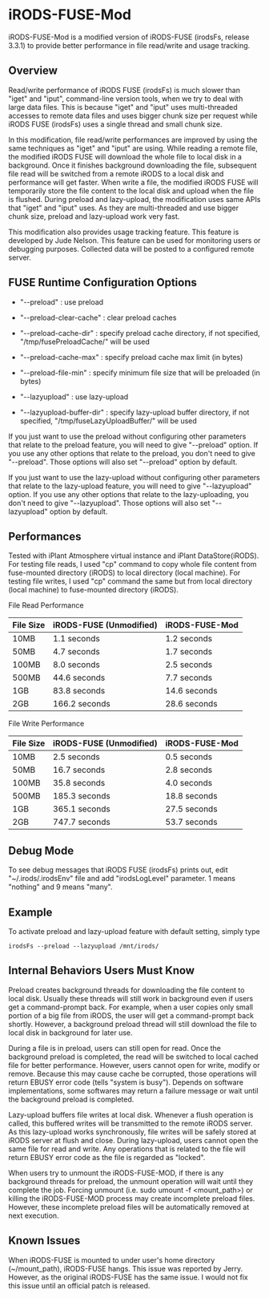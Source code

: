 iRODS-FUSE-Mod
==============

iRODS-FUSE-Mod is a modified version of iRODS-FUSE (irodsFs, release 3.3.1) to provide better performance in file read/write and usage tracking.

Overview
--------

Read/write performance of iRODS FUSE (irodsFs) is much slower than "iget" and "iput", command-line version tools, when we try to deal with large data files. This is because "iget" and "iput" uses multi-threaded accesses to remote data files and uses bigger chunk size per request while iRODS FUSE (irodsFs) uses a single thread and small chunk size.

In this modification, file read/write performances are improved by using the same techniques as "iget" and "iput" are using. While reading a remote file, the modified iRODS FUSE will download the whole file to local disk in a background. Once it finishes background downloading the file, subsequent file read will be switched from a remote iRODS to a local disk and performance will get faster. When write a file, the modified iRODS FUSE will temporarily store the file content to the local disk and upload when the file is flushed. During preload and lazy-upload, the modification uses same APIs that "iget" and "iput" uses. As they are multi-threaded and use bigger chunk size, preload and lazy-upload work very fast.

This modification also provides usage tracking feature. This feature is developed by Jude Nelson. This feature can be used for monitoring users or debugging purposes. Collected data will be posted to a configured remote server.  


FUSE Runtime Configuration Options
----------------------------------

- "--preload" : use preload
- "--preload-clear-cache" : clear preload caches
- "--preload-cache-dir" : specify preload cache directory, if not specified, "/tmp/fusePreloadCache/" will be used
- "--preload-cache-max" : specify preload cache max limit (in bytes)
- "--preload-file-min" : specify minimum file size that will be preloaded (in bytes)

- "--lazyupload" : use lazy-upload
- "--lazyupload-buffer-dir" : specify lazy-upload buffer directory, if not specified, "/tmp/fuseLazyUploadBuffer/" will be used

If you just want to use the preload without configuring other parameters that relate to the preload feature, you will need to give "--preload" option. If you use any other options that relate to the preload, you don't need to give "--preload". Those options will also set "--preload" option by default.

If you just want to use the lazy-upload without configuring other parameters that relate to the lazy-upload feature, you will need to give "--lazyupload" option. If you use any other options that relate to the lazy-uploading, you don't need to give "--lazyupload". Those options will also set "--lazyupload" option by default.


Performances
------------

Tested with iPlant Atmosphere virtual instance and iPlant DataStore(iRODS). For testing file reads, I used "cp" command to copy whole file content from fuse-mounted directory (iRODS) to local directory (local machine). For testing file writes, I used "cp" command the same but from local directory (local machine) to fuse-mounted directory (iRODS). 

File Read Performance

File Size | iRODS-FUSE (Unmodified) | iRODS-FUSE-Mod
--- | --- | ---
10MB | 1.1 seconds | 1.2 seconds
50MB | 4.7 seconds | 1.7 seconds
100MB | 8.0 seconds | 2.5 seconds
500MB | 44.6 seconds | 7.7 seconds
1GB | 83.8 seconds | 14.6 seconds
2GB | 166.2 seconds | 28.6 seconds

File Write Performance

File Size | iRODS-FUSE (Unmodified) | iRODS-FUSE-Mod
--- | --- | ---
10MB | 2.5 seconds | 0.5 seconds
50MB | 16.7 seconds | 2.8 seconds
100MB | 35.8 seconds | 4.0 seconds
500MB | 185.3 seconds | 18.8 seconds
1GB | 365.1 seconds | 27.5 seconds
2GB | 747.7 seconds | 53.7 seconds


Debug Mode
----------

To see debug messages that iRODS FUSE (irodsFs) prints out, edit "~/.irods/.irodsEnv" file and add "irodsLogLevel" parameter. 1 means "nothing" and 9 means "many".


Example
-------

To activate preload and lazy-upload feature with default setting, simply type

```
irodsFs --preload --lazyupload /mnt/irods/
```

Internal Behaviors Users Must Know
----------------------------------

Preload creates background threads for downloading the file content to local disk. Usually these threads will still work in background even if users get a command-prompt back. For example, when a user copies only small portion of a big file from iRODS, the user will get a command-prompt back shortly. However, a background preload thread will still download the file to local disk in background for later use.

During a file is in preload, users can still open for read. Once the background preload is completed, the read will be switched to local cached file for better performance. However, users cannot open for write, modify or remove. Because this may cause cache be corrupted, those operations will return EBUSY error code (tells "system is busy"). Depends on software implementations, some softwares may return a failure message or wait until the background preload is completed.

Lazy-upload buffers file writes at local disk. Whenever a flush operation is called, this buffered writes will be transmitted to the remote iRODS server. As this lazy-upload works synchronously, file writes will be safely stored at iRODS server at flush and close. During lazy-upload, users cannot open the same file for read and write. Any operations that is related to the file will return EBUSY error code as the file is regarded as "locked".

When users try to unmount the iRODS-FUSE-MOD, if there is any background threads for preload, the unmount operation will wait until they complete the job. Forcing unmount (i.e. sudo umount -f <mount_path>) or killing the iRODS-FUSE-MOD process may create incomplete preload files. However, these incomplete preload files will be automatically removed at next execution. 

Known Issues
------------

When iRODS-FUSE is mounted to under user's home directory (~/mount_path), iRODS-FUSE hangs. This issue was reported by Jerry. However, as the original iRODS-FUSE has the same issue. I would not fix this issue until an official patch is released.

